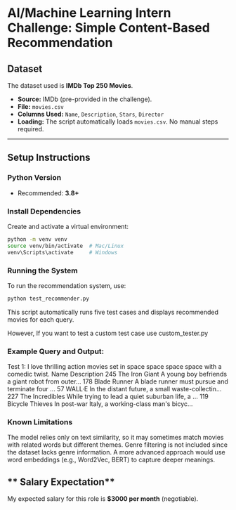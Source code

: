 # AI/Machine Learning Intern Challenge: Simple Content-Based Recommendation

## Dataset
The dataset used is **IMDb Top 250 Movies**.

- **Source:** IMDb (pre-provided in the challenge).  
- **File:** `movies.csv`  
- **Columns Used:** `Name`, `Description`, `Stars`, `Director`  
- **Loading:** The script automatically loads `movies.csv`. No manual steps required.

---

## **Setup Instructions**
### **Python Version**
- Recommended: **3.8+**

### **Install Dependencies**
Create and activate a virtual environment:
```sh
python -m venv venv
source venv/bin/activate  # Mac/Linux
venv\Scripts\activate     # Windows
```
### **Running the System**
To run the recommendation system, use:

```sh
python test_recommender.py
```
This script automatically runs five test cases and displays recommended movies for each query.

However, If you want to test a custom test case use custom_tester.py
### **Example Query and Output:**

Test 1: I love thrilling action movies set in space space space space with a comedic twist.
                Name                                        Description
245   The Iron Giant  A young boy befriends a giant robot from outer...
178     Blade Runner  A blade runner must pursue and terminate four ...
57            WALL·E  In the distant future, a small waste-collectin...
227  The Incredibles  While trying to lead a quiet suburban life, a ...
119  Bicycle Thieves  In post-war Italy, a working-class man's bicyc...


### **Known Limitations**
The model relies only on text similarity, so it may sometimes match movies with related words but different themes.
Genre filtering is not included since the dataset lacks genre information.
A more advanced approach would use word embeddings (e.g., Word2Vec, BERT) to capture deeper meanings.


## ** Salary Expectation**
My expected salary for this role is **$3000 per month** (negotiable).
